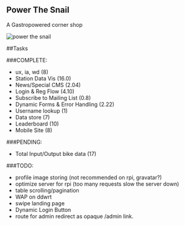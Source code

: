 Power The Snail
---------------
A Gastropowered corner shop

![power the snail](http://i.imgur.com/qwk2C.jpg)

##Tasks

###COMPLETE:
  * ux, ia, wd (8)
  * Station Data Vis (16.0)
  * News/Special CMS (2.04)
  * Login & Reg Flow (4.10)
  * Subscribe to Mailing List (0.8)
  * Dynamic Forms & Error Handling (2.22)
  * Username lookup (1)
  * Data store (7)
  * Leaderboard (10)
  * Mobile Site (8)


###PENDING:
  * Total Input/Output bike data (17)

###TODO:
  * profile image storing (not recommended on rpi, gravatar?)
  * optimize server for rpi (too many requests slow the server down)
  * table scrolling/pagination
  * WAP on ddwrt
  * swipe landing page 
  * Dynamic Login Button
  * route for admin redirect as opaque /admin link.

